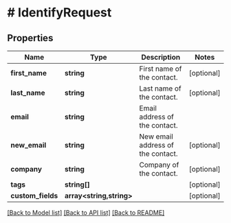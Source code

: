 # # IdentifyRequest

## Properties

Name | Type | Description | Notes
------------ | ------------- | ------------- | -------------
**first_name** | **string** | First name of the contact. | [optional]
**last_name** | **string** | Last name of the contact. | [optional]
**email** | **string** | Email address of the contact. |
**new_email** | **string** | New email address of the contact. | [optional]
**company** | **string** | Company of the contact. | [optional]
**tags** | **string[]** |  | [optional]
**custom_fields** | **array<string,string>** |  | [optional]

[[Back to Model list]](../../README.md#models) [[Back to API list]](../../README.md#endpoints) [[Back to README]](../../README.md)
